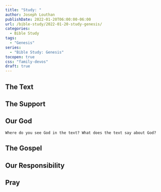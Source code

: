 ```yaml
---
title: "Study: "
author: Joseph Louthan
publishDate: 2022-01-20T06:00:00-06:00
url: /bible-study/2022-01-20-study-genesis/
categories:
  - Bible Study
tags:
  - "Genesis"
series:
  - "Bible Study: Genesis"
tocopen: true
css: "family-devos"
draft: true
---
```

## The Text

## The Support

## Our God



```text
Where do you see God in the text? What does the text say about God?
```

## The Gospel

## Our Responsibility

## Pray

<div style="font-variant: small-caps;">

</div>
&nbsp;



